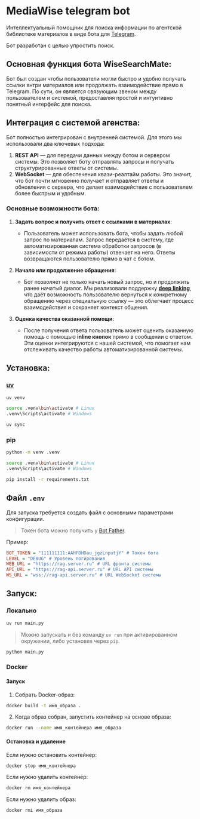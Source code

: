 # MediaWise telegram bot


Интеллектуальный помощник для поиска информации по агентской библиотеке материалов в виде бота для [Telegram](https://telegram.org/).

Бот разработан с целью упростить поиск.

## Основная функция бота WiseSearchMate:

Бот был создан чтобы пользователи могли быстро и удобно получать ссылки внтри материалов или продолжать взаимодействие прямо в Telegram. По сути, он является связующим звеном между пользователем и системой, предоставляя простой и интуитивно понятный интерфейс для поиска.

## Интеграция с системой агенства:

Бот полностью интегрирован с внутренней системой. Для этого мы использовали два ключевых подхода:

1. **REST API** — для передачи данных между ботом и сервером системы. Это позволяет боту отправлять запросы и получать структурированные ответы от системы.
2. **WebSocket** — для обеспечения квази-реалтайм работы. Это значит, что бот почти мгновенно получает и отправляет ответы и обновления с сервера, что делает взаимодействие с пользователем более быстрым и удобным.

### Основные возможности бота:
1. **Задать вопрос и получить ответ с ссылками в материалах**:
   - Пользователь может использовать бота, чтобы задать любой запрос по материалам. Запрос передаётся в систему, где автоматизированная система обработки запросов (в зависимости от режима работы) отвечает на него. Ответы возвращаются пользователю прямо в чат с ботом.

2. **Начало или продолжение обращения**:
   - Бот позволяет не только начать новый запрос, но и продолжить ранее начатый диалог. Мы реализовали поддержку [**deep linking**](https://core.telegram.org/bots/features#deep-linking), что даёт возможность пользователю вернуться к конкретному обращению через специальную ссылку — это облегчает процесс взаимодействия и сохраняет контекст общения.

3. **Оценка качества оказанной помощи**:
   - После получения ответа пользователь может оценить оказанную помощь с помощью **inline кнопок** прямо в сообщении с ответом. Эти оценки интегрируются с нашей системой, что помогает нам отслеживать качество работы автоматизированной системы.

## Установка:

### [uv](https://docs.astral.sh/uv/)

```sh
uv venv

source .venv\bin\activate # Linux
.venv\Scripts\activate # Windows

uv sync
```

### pip

```sh
python -m venv .venv

source .venv\bin\activate # Linux
.venv\Scripts\activate # Windows

pip install -r requirements.txt
```

## Файл `.env`

Для запуска требуется создать файл с основными параметрами конфигурации.

> Токен бота можно получить у [Bot Father](https://t.me/BotFather).

Пример:

```ini
BOT_TOKEN = "111111111:AAHFDHDau_jgzLnputjY" # Токен бота
LEVEL = "DEBUG" # Уровень логирования
WEB_URL = "https://rag.server.ru" # URL фронта системы
API_URL = "https://rag-api.server.ru" # URL API системы
WS_URL = "wss://rag-api.server.ru" # URL WebSocket системы
```


## Запуск:

### Локально

```sh
uv run main.py
```

> Можно запускать и без команду `uv run` при активированном окружении, либо установке через `pip`.

```sh
python main.py
```

### Docker

#### Запуск

1. Собрать Docker-образ:

```sh
docker build -t имя_образа .
```

2. Когда образ собран, запустить контейнер на основе образа:

```sh
docker run --name имя_контейнера имя_образа
```

#### Остановка и удаление

Если нужно остановить контейнер:

```sh
docker stop имя_контейнера
```

Если нужно удалить контейнер:

```sh
docker rm имя_контейнера
```

Если нужно удалить образ:

```sh
docker rmi имя_образа
```
